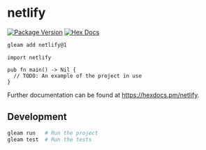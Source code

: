 # netlify

[![Package Version](https://img.shields.io/hexpm/v/netlify)](https://hex.pm/packages/netlify)
[![Hex Docs](https://img.shields.io/badge/hex-docs-ffaff3)](https://hexdocs.pm/netlify/)

```sh
gleam add netlify@1
```
```gleam
import netlify

pub fn main() -> Nil {
  // TODO: An example of the project in use
}
```

Further documentation can be found at <https://hexdocs.pm/netlify>.

## Development

```sh
gleam run   # Run the project
gleam test  # Run the tests
```
